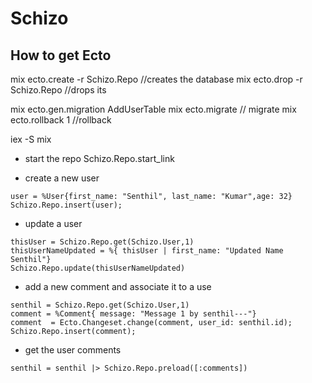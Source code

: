 Schizo
======

How to get Ecto
-----------------------------

mix ecto.create -r Schizo.Repo //creates the database
mix ecto.drop -r Schizo.Repo //drops its

mix ecto.gen.migration AddUserTable
mix ecto.migrate // migrate
mix ecto.rollback 1 //rollback

iex -S mix

* start the repo
Schizo.Repo.start_link

* create a new user
```
user = %User{first_name: "Senthil", last_name: "Kumar",age: 32}
Schizo.Repo.insert(user);
```

* update a user
```
thisUser = Schizo.Repo.get(Schizo.User,1)
thisUserNameUpdated = %{ thisUser | first_name: "Updated Name Senthil"}
Schizo.Repo.update(thisUserNameUpdated)
```

* add a new comment and associate it to a use
```
senthil = Schizo.Repo.get(Schizo.User,1)
comment = %Comment{ message: "Message 1 by senthil---"}
comment  = Ecto.Changeset.change(comment, user_id: senthil.id);
Schizo.Repo.insert(comment);
```

* get the user comments
```
senthil = senthil |> Schizo.Repo.preload([:comments])
```
